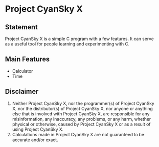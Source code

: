 # Project CyanSky X

## Statement
Project CyanSky X is a simple C program with a few features.
It can serve as a useful tool for people learning and experimenting with C.

## Main Features
* Calculator
* Time

## Disclaimer
1. Neither Project CyanSky X, nor the programmer(s) of Project CyanSky X, nor the distributor(s) of Project CyanSky X,
nor anyone or anything else that is involved with Project CyanSky X, are responsible for any misinformation, any inaccuracy,
any problems, or any harm, whether physical or otherwise, caused by Project CyanSky X or as a result of using Project CyanSky X.
2. Calculations made in Project CyanSky X are not guaranteed to be accurate and/or exact.